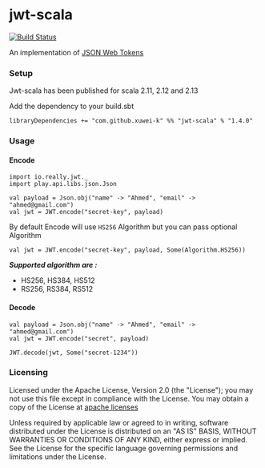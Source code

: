 jwt-scala
=========

[![Build Status](https://travis-ci.org/xuwei-k/jwt-scala.svg)](https://travis-ci.org/xuwei-k/jwt-scala)

An implementation of [JSON Web Tokens](http://self-issued.info/docs/draft-ietf-oauth-json-web-token.html)

### Setup
Jwt-scala has been published for scala 2.11, 2.12 and 2.13

Add the dependency to your build.sbt
```
libraryDependencies += "com.github.xuwei-k" %% "jwt-scala" % "1.4.0"
```

### Usage

#### Encode
```
import io.really.jwt._
import play.api.libs.json.Json

val payload = Json.obj("name" -> "Ahmed", "email" -> "ahmed@gmail.com")
val jwt = JWT.encode("secret-key", payload)
```
By default Encode will use `HS256` Algorithm but you can pass optional Algorithm

```
val jwt = JWT.encode("secret-key", payload, Some(Algorithm.HS256))
```
***Supported algorithm are :*** 

- HS256, HS384, HS512
- RS256, RS384, RS512

#### Decode

```
val payload = Json.obj("name" -> "Ahmed", "email" -> "ahmed@gmail.com")
val jwt = JWT.encode("secret", payload)

JWT.decode(jwt, Some("secret-1234"))
```

### Licensing
Licensed under the Apache License, Version 2.0 (the "License");
you may not use this file except in compliance with the License.
You may obtain a copy of the License at [apache licenses](http://www.apache.org/licenses/LICENSE-2.0)

Unless required by applicable law or agreed to in writing, software
distributed under the License is distributed on an "AS IS" BASIS,
WITHOUT WARRANTIES OR CONDITIONS OF ANY KIND, either express or implied.
See the License for the specific language governing permissions and
limitations under the License.
